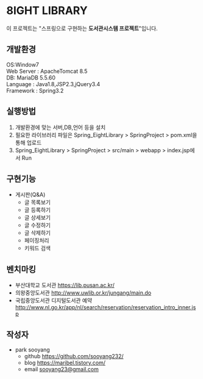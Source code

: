 # 8IGHT LIBRARY
이 프로젝트는 "스프링으로 구현하는 **도서관시스템 프로젝트**"입니다.  

## 개발환경
OS:Window7  
Web Server : ApacheTomcat 8.5  
DB: MariaDB 5.5.60  
Language : Java1.8,JSP2.3,jQuery3.4  
Framework : Spring3.2

## 실행방법
  1. 개발환경에 맞는 서버,DB,언어 등을 설치
  2. 필요한 라이브러리 파일은 Spring_EightLibrary > SpringProject > pom.xml을 통해 업로드
  3. Spring_EightLibrary > SpringProject > src/main > webapp > index.jsp에서 Run
  
## 구현기능
+ 게시판(Q&A)
    + 글 목록보기
    + 글 등록하기
    + 글 상세보기
    + 글 수정하기
    + 글 삭제하기
    + 페이징처리
    + 키워드 검색

## 벤치마킹
+ 부산대학교 도서관 <https://lib.pusan.ac.kr/>
+ 의왕중앙도서관 <http://www.uwlib.or.kr/jungang/main.do>
+ 국립중앙도서관 디지털도서관 예약 <http://www.nl.go.kr/app/nl/search/reservation/reservation_intro_inner.jsp>

## 작성자
+ park sooyang  
    + github <https://github.com/sooyang232/>  
    + blog <https://maribel.tistory.com/>  
    + email <sooyang23@gmail.com>  
    
